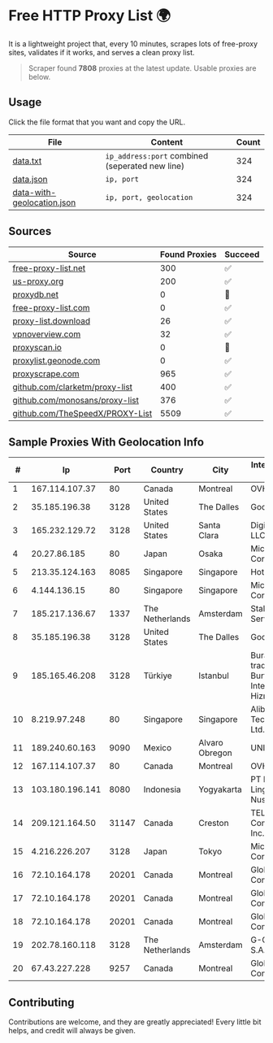 
# Free HTTP Proxy List 🌍

It is a lightweight project that, every 10 minutes, scrapes lots of free-proxy sites, validates if it works, and serves a clean proxy list.


> Scraper found **7808** proxies at the latest update. Usable proxies are below.

## Usage

Click the file format that you want and copy the URL.


|File|Content|Count|
|----|-------|-----|
|[data.txt](https://raw.githubusercontent.com/themiralay/Proxy-List-World/master/data.txt)|`ip_address:port` combined (seperated new line)|324|
|[data.json](https://raw.githubusercontent.com/themiralay/Proxy-List-World/master/data.json)|`ip, port`|324|
|[data-with-geolocation.json](https://raw.githubusercontent.com/themiralay/Proxy-List-World/master/data-with-geolocation.json)|`ip, port, geolocation`|324|

## Sources

|Source|Found Proxies|Succeed|
|------|-------------|-------|
|[free-proxy-list.net](https://free-proxy-list.net)|300|✅|
|[us-proxy.org](https://www.us-proxy.org)|200|✅|
|[proxydb.net](http://proxydb.net)|0|🚫|
|[free-proxy-list.com](https://free-proxy-list.com/?page=&port=&type%5B%5D=http&type%5B%5D=https&up_time=0&search=Search)|0|✅|
|[proxy-list.download](https://www.proxy-list.download/HTTP)|26|✅|
|[vpnoverview.com](https://vpnoverview.com/privacy/anonymous-browsing/free-proxy-servers)|32|✅|
|[proxyscan.io](https://www.proxyscan.io)|0|🚫|
|[proxylist.geonode.com](https://proxylist.geonode.com/api/proxy-list?limit=300&page=1&sort_by=lastChecked&sort_type=desc&protocols=http,https)|0|✅|
|[proxyscrape.com](https://api.proxyscrape.com/v2/?request=displayproxies&protocol=http&timeout=10000&country=all&ssl=all&anonymity=all)|965|✅|
|[github.com/clarketm/proxy-list](https://raw.githubusercontent.com/clarketm/proxy-list/master/proxy-list-raw.txt)|400|✅|
|[github.com/monosans/proxy-list](https://raw.githubusercontent.com/monosans/proxy-list/main/proxies/http.txt)|376|✅|
|[github.com/TheSpeedX/PROXY-List](https://raw.githubusercontent.com/TheSpeedX/PROXY-List/master/http.txt)|5509|✅|


## Sample Proxies With Geolocation Info

|#|Ip|Port|Country|City|Internet Service Provider|
|-|--|----|-------|----|-------------------------|
|1|167.114.107.37|80|Canada|Montreal|OVH SAS|
|2|35.185.196.38|3128|United States|The Dalles|Google LLC|
|3|165.232.129.72|3128|United States|Santa Clara|DigitalOcean, LLC|
|4|20.27.86.185|80|Japan|Osaka|Microsoft Corporation|
|5|213.35.124.163|8085|Singapore|Singapore|HotRoute|
|6|4.144.136.15|80|Singapore|Singapore|Microsoft Corporation|
|7|185.217.136.67|1337|The Netherlands|Amsterdam|Stallion Network Services Limited|
|8|35.185.196.38|3128|United States|The Dalles|Google LLC|
|9|185.165.46.208|3128|Türkiye|Istanbul|Burak Buylu trading as BurtiNET Internet Hizmetleri|
|10|8.219.97.248|80|Singapore|Singapore|Alibaba (US) Technology Co., Ltd.|
|11|189.240.60.163|9090|Mexico|Alvaro Obregon|UNINET|
|12|167.114.107.37|80|Canada|Montreal|OVH SAS|
|13|103.180.196.141|8080|Indonesia|Yogyakarta|PT Dekadata Lingkar Nusantara|
|14|209.121.164.50|31147|Canada|Creston|TELUS Communications Inc.|
|15|4.216.226.207|3128|Japan|Tokyo|Microsoft Corporation|
|16|72.10.164.178|20201|Canada|Montreal|GloboTech Communications|
|17|72.10.164.178|20201|Canada|Montreal|GloboTech Communications|
|18|72.10.164.178|20201|Canada|Montreal|GloboTech Communications|
|19|202.78.160.118|3128|The Netherlands|Amsterdam|G-Core Labs S.A.|
|20|67.43.227.228|9257|Canada|Montreal|GloboTech Communications|



## Contributing

Contributions are welcome, and they are greatly appreciated! Every
little bit helps, and credit will always be given.

